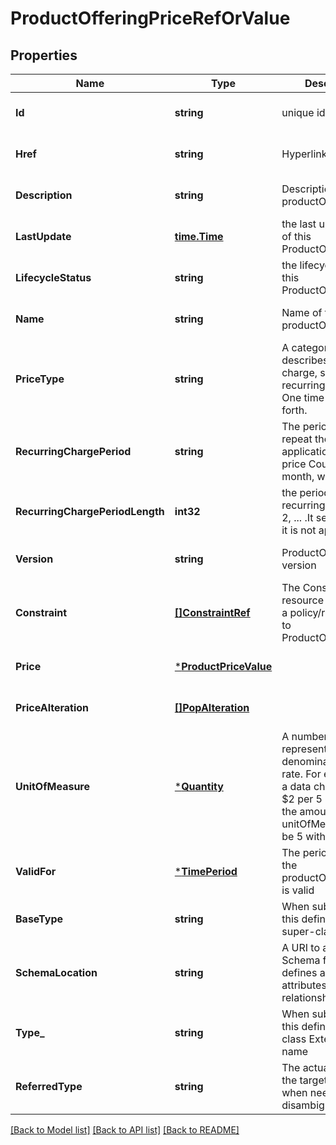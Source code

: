 # ProductOfferingPriceRefOrValue

## Properties
Name | Type | Description | Notes
------------ | ------------- | ------------- | -------------
**Id** | **string** | unique identifier | [optional] [default to null]
**Href** | **string** | Hyperlink reference | [optional] [default to null]
**Description** | **string** | Description of the productOfferingPrice | [optional] [default to null]
**LastUpdate** | [**time.Time**](time.Time.md) | the last update time of this ProductOfferingPrice | [optional] [default to null]
**LifecycleStatus** | **string** | the lifecycle status of this ProductOfferingPrice | [optional] [default to null]
**Name** | **string** | Name of the productOfferingPrice | [optional] [default to null]
**PriceType** | **string** | A category that describes the price charge, such as recurring, penalty, One time fee and so forth. | [optional] [default to null]
**RecurringChargePeriod** | **string** | The period type to repeat the application of the price Could be month, week... | [optional] [default to null]
**RecurringChargePeriodLength** | **int32** | the period of the recurring charge:  1, 2, ... .It sets to zero if it is not applicable | [optional] [default to null]
**Version** | **string** | ProductOffering version | [optional] [default to null]
**Constraint** | [**[]ConstraintRef**](ConstraintRef.md) | The Constraint resource represents a policy/rule applied to ProductOfferingPrice. | [optional] [default to null]
**Price** | [***ProductPriceValue**](ProductPriceValue.md) |  | [optional] [default to null]
**PriceAlteration** | [**[]PopAlteration**](POPAlteration.md) |  | [optional] [default to null]
**UnitOfMeasure** | [***Quantity**](Quantity.md) | A number and unit representing denominator of a rate. For example, for a data charge rate of $2 per 5 GB usage, the amount of unitOfMeasure will be 5 with units as GB. | [optional] [default to null]
**ValidFor** | [***TimePeriod**](TimePeriod.md) | The period for which the productOfferingPrice is valid | [optional] [default to null]
**BaseType** | **string** | When sub-classing, this defines the super-class | [optional] [default to null]
**SchemaLocation** | **string** | A URI to a JSON-Schema file that defines additional attributes and relationships | [optional] [default to null]
**Type_** | **string** | When sub-classing, this defines the sub-class Extensible name | [optional] [default to null]
**ReferredType** | **string** | The actual type of the target instance when needed for disambiguation. | [optional] [default to null]

[[Back to Model list]](../README.md#documentation-for-models) [[Back to API list]](../README.md#documentation-for-api-endpoints) [[Back to README]](../README.md)


